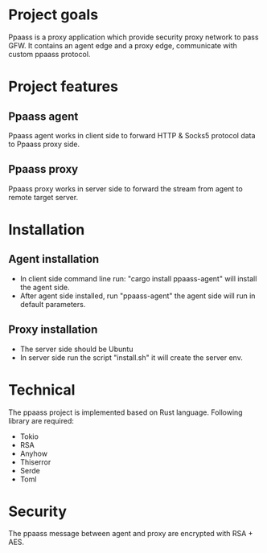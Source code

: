 # Project goals

Ppaass is a proxy application which provide security proxy network to pass GFW. It contains an agent edge and a proxy
edge, communicate with custom ppaass protocol.

# Project features

## Ppaass agent

Ppaass agent works in client side to forward HTTP & Socks5 protocol data to Ppaass proxy side.

## Ppaass proxy

Ppaass proxy works in server side to forward the stream from agent to remote target server.

# Installation

## Agent installation

* In client side command line run: "cargo install ppaass-agent" will install the agent side.
* After agent side installed, run "ppaass-agent" the agent side will run in default parameters.

## Proxy installation

* The server side should be Ubuntu
* In server side run the script "install.sh" it will create the server env.

# Technical

The ppaass project is implemented based on Rust language. Following library are required:

* Tokio
* RSA
* Anyhow
* Thiserror
* Serde
* Toml

# Security

The ppaass message between agent and proxy are encrypted with RSA + AES.
